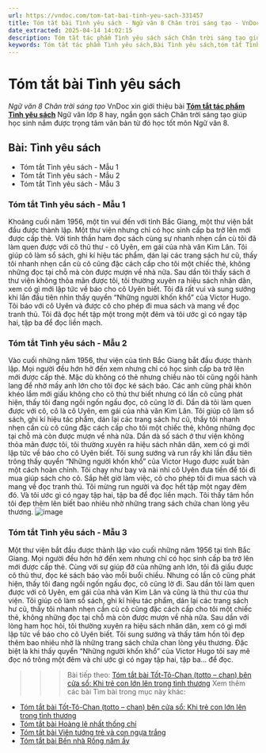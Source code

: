 ```yaml
---
url: https://vndoc.com/tom-tat-bai-tinh-yeu-sach-331457
title: Tóm tắt bài Tình yêu sách - Ngữ văn 8 Chân trời sáng tạo - VnDoc.com
date_extracted: 2025-04-14 14:02:15
description: Tóm tắt tác phẩm Tình yêu sách sách Chân trời sáng tạo giúp quý thầy cô giáo và các bạn học sinh có thêm tài liệu tham khảo.
keywords: Tóm tắt tác phẩm Tình yêu sách,Bài Tình yêu sách,tóm tắt Tình yêu sách,Tóm tắt văn bản Tình yêu sách,học tốt ngữ văn lớp 8,ngữ văn 8,ngữ văn 8 Chân trời sáng tạo,ngữ văn lớp 8,văn 8 Chân trời sáng tạo,tóm tắt ngữ văn 8 CTST
---
```


# Tóm tắt bài Tình yêu sách
 _Ngữ văn 8 Chân trời sáng tạo_
VnDoc xin giới thiệu bài [**Tóm tắt tác phẩm Tình yêu sách**](<https://vndoc.com/tom-tat-bai-tinh-yeu-sach-331457>) Ngữ văn lớp 8 hay, ngắn gọn sách Chân trời sáng tạo giúp học sinh nắm được trọng tâm văn bản từ đó học tốt môn Ngữ văn 8.
## Bài: **Tình yêu sách**
  * Tóm tắt Tình yêu sách - Mẫu 1
  * Tóm tắt Tình yêu sách - Mẫu 2
  * Tóm tắt Tình yêu sách - Mẫu 3

### **Tóm tắt Tình yêu sách - Mẫu 1**
Khoảng cuối năm 1956, một tin vui đến với tỉnh Bắc Giang, một thư viện bắt đầu được thành lập. Một thư viện nhưng chỉ có học sinh cấp ba trở lên mới được cấp thẻ. Với tinh thần ham đọc sách cùng sự nhanh nhẹn cần cù tôi đã làm quen được với cô thủ thư - cô Uyên, em gái của nhà văn Kim Lân. Tôi giúp cô làm sổ sách, ghi kí hiệu tác phẩm, dán lại các trang sách hư cũ, thấy tôi nhanh nhẹn cần cù cô cũng đặc cách cấp cho tôi một chiếc thẻ, không những đọc tại chỗ mà còn được mượn về nhà nữa. Sau dần tôi thấy sách ở thư viện không thỏa mãn được tôi, tôi thường xuyên ra hiệu sách nhân dân, xem có gì mới lập tức về báo cho cô Uyên biết. Tôi đã rất vui và sung sướng khi lần đầu tiên nhìn thấy quyển “Những người khốn khổ” của Victor Hugo. Tôi báo với cô Uyên và được cô cho phép đi mua sách và mang về đọc tranh thủ. Tôi đã đọc hết tập một trong một đêm và tôi ước gì có ngay tập hai, tập ba để đọc liền mạch.
### **Tóm tắt Tình yêu sách - Mẫu 2**
Vào cuối những năm 1956, thư viện của tỉnh Bắc Giang bắt đầu được thành lập. Mọi người đều hớn hở đến xem nhưng chỉ có học sinh cấp ba trở lên mới được cấp thẻ. Mặc dù không có thẻ nhưng chiều nào tôi cũng ngồi hành lang để nhờ mấy anh lớn cho tôi đọc ké sách báo. Các anh cũng phải khôn khéo lắm mới giấu không cho cô thủ thư biết nhưng có lần cô cũng phát hiện, thấy tôi đang ngồi ngốn ngấu đọc, cô cũng lờ đi. Dần dà tôi làm quen được với cô, cô là cô Uyên, em gái của nhà văn Kim Lân. Tôi giúp cô làm sổ sách, ghi kí hiệu tác phẩm, dán lại các trang sách hư cũ, thấy tôi nhanh nhẹn cần cù cô cũng đặc cách cấp cho tôi một chiếc thẻ, không những đọc tại chỗ mà còn được mượn về nhà nữa. Dần dà số sách ở thư viện không thỏa mãn được tôi, tôi thường xuyên ra hiệu sách nhân dân, xem có gì mới lập tức về báo cho cô Uyên biết. Tôi sung sướng và run rẩy khi lần đầu tiên trông thấy quyển “Những người khốn khổ” của Victor Hugo được xuất bản một cách hoàn chỉnh. Tôi chạy như bay và nài nhỉ cô Uyên đưa tiền để tôi đi mua giúp sách cho cô. Sắp hết giờ làm việc, cô cho phép tôi đi mua sách và mang về đọc tranh thủ. Tôi mừng run người và đọc hết tập một ngay đêm đó. Và tôi ước gì có ngay tập hai, tập ba để đọc liền mạch. Tôi thấy tâm hồn tôi đẹp thêm lên biết bao nhiêu nhờ những trang sách chứa chan lòng yêu thương.
![image](https://i.vdoc.vn/data/image/2024/11/13/2-1699235727.jpg)
### **Tóm tắt Tình yêu sách - Mẫu 3**
Một thư viện bắt đầu được thành lập vào cuối những năm 1956 tại tỉnh Bắc Giang. Mọi người đều hớn hở đến xem nhưng chỉ có học sinh cấp ba trở lên mới được cấp thẻ. Cùng với sự giúp đỡ của những anh lớn, tôi đã giấu được cô thủ thư, đọc ké sách báo vào mỗi buổi chiều. Nhưng có lần cô cũng phát hiện, thấy tôi đang ngồi ngốn ngấu đọc, cô cũng lờ đi. Sau dần tôi làm quen được với cô Uyên, em gái của nhà văn Kim Lân và cũng là thủ thư của thư viện. Tôi giúp cô làm sổ sách, ghi kí hiệu tác phẩm, dán lại các trang sách hư cũ, thấy tôi nhanh nhẹn cần cù cô cũng đặc cách cấp cho tôi một chiếc thẻ, không những đọc tại chỗ mà còn được mượn về nhà nữa. Sau dần với lòng ham học hỏi, tôi thường xuyên ra hiệu sách nhân dân, xem có gì mới lập tức về báo cho cô Uyên biết. Tôi sung sướng và thấy tâm hồn tôi đẹp thêm bao nhiêu nhờ là những trang sách chứa chan lòng yêu thương. Đặc biệt là khi thấy quyển “Những người khốn khổ” của Victor Hugo tôi say mê đọc nó trông một đêm và chỉ ước gì có ngay tập hai, tập ba… để đọc.
>>> Bài tiếp theo: [Tóm tắt bài Tốt-Tô-Chan \(totto – chan\) bên cửa sổ: Khi trẻ con lớn lên trong tình thương](<https://vndoc.com/tom-tat-tot-to-chan-totto-chan-ben-cua-so-khi-tre-con-lon-len-trong-tinh-thuong-331458>)
Xem thêm các bài Tìm bài trong mục này khác:
  * [Tóm tắt bài Tốt-Tô-Chan \(totto – chan\) bên cửa sổ: Khi trẻ con lớn lên trong tình thương](</tom-tat-tot-to-chan-totto-chan-ben-cua-so-khi-tre-con-lon-len-trong-tinh-thuong-331458>)
  * [Tóm tắt bài Hoàng lê nhất thống chí](</tom-tat-hoang-le-nhat-thong-chi-331459>)
  * [Tóm tắt bài Viên tướng trẻ và con ngựa trắng](</tom-tat-bai-vien-tuong-tre-va-con-ngua-trang-331460>)
  * [Tóm tắt bài Bến nhà Rồng năm ấy](</tom-tat-bai-ben-nha-rong-nam-ay-331461>)

